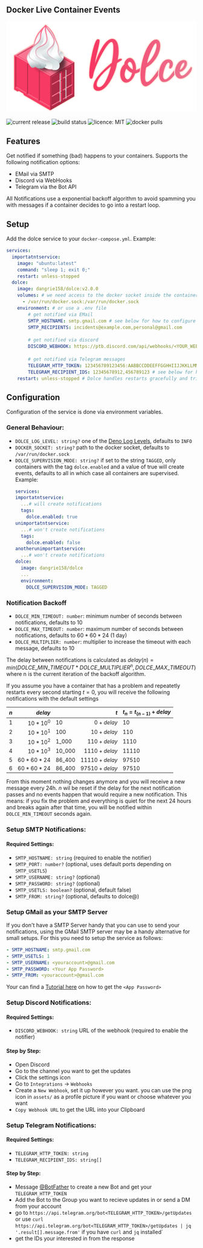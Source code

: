 ## Docker Live Container Events

![Dolce logo](./assets/logo_full.svg)

![current release](https://img.shields.io/github/v/tag/dangrie158/dolce)
![build status](https://img.shields.io/github/actions/workflow/status/dangrie158/dolce/ci.yml)
![licence: MIT](https://img.shields.io/github/license/dangrie158/dolce?logo=reacthookform&logoColor=white)
![docker pulls](https://img.shields.io/docker/pulls/dangrie158/dolce?logo=docker)

## Features

Get notified if something (bad) happens to your containers. Supports the following notification options:

- EMail via SMTP
- Discord via WebHooks
- Telegram via the Bot API

All Notifications use a exponential backoff algorithm to avoid spamming you with messages if a container decides to go
into a restart loop.

## Setup

Add the dolce service to your `docker-compose.yml`. Example:

```yaml
services:
  importatntservice:
    image: "ubuntu:latest"
    command: "sleep 1; exit 0;"
    restart: unless-stopped
  dolce:
    image: dangrie158/dolce:v2.0.0
    volumes: # we need access to the docker socket inside the container
      - /var/run/docker.sock:/var/run/docker.sock
    environment: # or use a .env file
        # get notified via EMail
        SMTP_HOSTNAME: smtp.gmail.com # see below for how to configure using your gmail
        SMTP_RECIPIENTS: incidents@example.com,personal@gmail.com

        # get notified via discord
        DISCORD_WEBHOOK: https://ptb.discord.com/api/webhooks/<YOUR_WEBHOOK>

        # get notified via Telegram messages
        TELEGRAM_HTTP_TOKEN: 123456789123456:AABBCCDDEEFFGGHHIIJJKKLLMM
        TELEGRAM_RECIPIENT_IDS: 12345678912,456789123 # see below for how to get these values
    restart: unless-stopped # Dolce handles restarts gracefully and tries to recover any messages that may happened while the service was down
```

## Configuration

Configuration of the service is done via environment variables.

### General Behaviour:

- `DOLCE_LOG_LEVEL: string?` one of the [Deno Log Levels](https://deno.land/std@0.202.0/log/mod.ts?s=LogLevels),
  defaults to `INFO`
- `DOCKER_SOCKET: string?` path to the docker socket, defaults to `/var/run/docker.sock`
- `DOLCE_SUPERVISION_MODE: string?` if set to the string `TAGGED`, only containers with the tag `dolce.enabled` and a
  value of true will create events, defaults to all in which case all containers are supervised. Example:
  ```yaml
  services:
  importatntservice:
    ...# will create notifications
    tags:
      dolce.enabled: true
  unimportatntservice:
    ...# won't create notifications
    tags:
      dolce.enabled: false
  anotherunimportantservice:
    ...# won't create notifications
  dolce:
    image: dangrie158/dolce
    ...
    environment:
      DOLCE_SUPERVISION_MODE: TAGGED
  ```

### Notification Backoff

- `DOLCE_MIN_TIMEOUT: number`: minimum number of seconds between notifications, defaults to $10$
- `DOLCE_MAX_TIMEOUT: number`: maximum number of seconds between notifications, defaults to $60 * 60 * 24$ (1 day)
- `DOLCE_MULTIPLIER: number`: multiplier to increase the timeout with each message, defaults to $10$

The delay between notifications is calculated as $delay(n) = min(DOLCE\_MIN\_TIMEOUT * DOLCE\_MULTIPLIER ^ n,
DOLCE\_MAX\_TIMEOUT)$ where n is the current iteration of the backoff algorithm.

If you assume you have a container that has a problem and repeatetly restarts every second starting $t=0$, you will
receive the following notifications with the default settings

| $n$ |        $delay$ |        |             $t$ | $t_n = t_(n-1) + delay$ |
| --- | -------------: | ------ | --------------: | ----------------------- |
| 1   |  $10 * 10 ^ 0$ | 10     |     $0 + delay$ | 10                      |
| 2   |  $10 * 10 ^ 1$ | 100    |    $10 + delay$ | 110                     |
| 3   |  $10 * 10 ^ 2$ | 1_000  |   $110 + delay$ | 1110                    |
| 4   |  $10 * 10 ^ 3$ | 10_000 |  $1110 + delay$ | 11110                   |
| 5   | $60 * 60 * 24$ | 86_400 | $11110 + delay$ | 97510                   |
| 6   | $60 * 60 * 24$ | 86_400 | $97510 + delay$ | 97510                   |

From this moment nothing changes anymore and you will receive a new message every 24h. $n$ wil be reset if the delay for
the next notification passes and no events happen that would require a new notification. This means: if you fix the
problem and everything is quiet for the next 24 hours and breaks again after that time, you will be notified within
`DOLCE_MIN_TIMEOUT` seconds again.

### Setup SMTP Notifications:

#### Required Settings:

- `SMTP_HOSTNAME: string` (required to enable the notifier)
- `SMTP_PORT: number?` (optional, uses default ports depending on `SMTP_USETLS`)
- `SMTP_USERNAME: string?` (optional)
- `SMTP_PASSWORD: string?` (optional)
- `SMTP_USETLS: boolean?` (optional, default false)
- `SMTP_FROM: string?` (optional, defaults to dolce@<hostname>)

### Setup GMail as your SMTP Server

If you don't have a SMTP Server handy that you can use to send your notifications, using the GMail SMTP server may be a
handy alternative for small setups. For this you need to setup the service as follows:

```yaml
- SMTP_HOSTNAME: smtp.gmail.com
- SMTP_USETLS: 1
- SMTP_USERNAME: <youraccount>@gmail.com
- SMTP_PASSWORD: <Your App Password>
- SMTP_FROM: <youraccount>@gmail.com
```

Your can find a [Tutorial here](https://support.google.com/accounts/answer/185833?hl=en) on how to get the
`<App Password>`

### Setup Discord Notifications:

#### Required Settings:

- `DISCORD_WEBHOOK: string` URL of the webhook (required to enable the notifier)

#### Step by Step:

- Open Discord
- Go to the channel you want to get the updates
- Click the settings icon
- Go to `Integrations` -> `Webhooks`
- Create a `New Webhook`, set it up however you want. you can use the png icon in `assets/` as a profile picture if you
  want or choose whatever you want
- `Copy Webhook URL` to get the URL into your Clipboard

### Setup Telegram Notifications:

#### Required Settings:

- `TELEGRAM_HTTP_TOKEN: string`
- `TELEGRAM_RECIPIENT_IDS: string[]`

#### Step by Step:

- Message [@BotFather](https://t.me/thebotfather) to create a new Bot and get your `TELEGRAM_HTTP_TOKEN`
- Add the Bot to the Group you want to recieve updates in or send a DM from your account
- go to `https://api.telegram.org/bot<TELEGRAM_HTTP_TOKEN>/getUpdates` or use
  `curl https://api.telegram.org/bot<TELEGRAM_HTTP_TOKEN>/getUpdates | jq '.result[].message.from'` if you have `curl`
  and `jq` installed`
- get the IDs your interested in from the response
